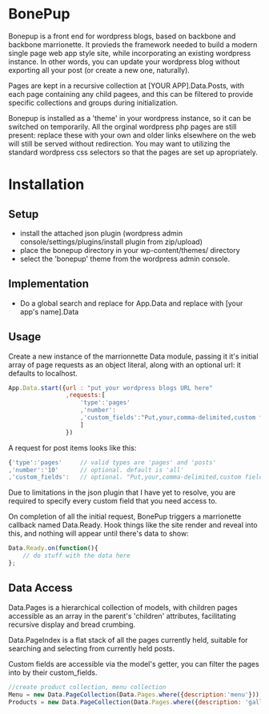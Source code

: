 BonePup
=======
Bonepup is a front end for wordpress blogs, based on backbone and backbone marrionette. It provieds the framework needed to build a modern single page web app style site, while incorporating an existing wordpress instance. In other words, you can update your wordpress blog without exporting all your post (or create a new one, naturally).

Pages are kept in a recursive collection at [YOUR APP].Data.Posts, with each page containing any child pagees, and this can be filtered to provide specific collections and groups during initialization.

Bonepup is installed as a 'theme' in your wordpress instance, so it can be switched on temporarily. All the orginal wordpress php pages are still present: replace these with your own and older links elsewhere on the web will still be served without redirection. You may want to utilizing the standard wordpress css selectors so that the pages are set up apropriately.

Installation
============
Setup
-----
* install the attached json plugin (wordpress admin console/settings/plugins/install plugin from zip/upload)
* place the bonepup directory in your wp-content/themes/ directory
* select the 'bonepup' theme from the wordpress admin console.

Implementation
--------------

* Do a global search and replace for App.Data and replace with [your app's name].Data

Usage
-----

Create a new instance of the marrionnette Data module, passing it it's initial array of page requests as an object literal, along with an optional url: it defaults to localhost. 

```javascript
App.Data.start({url : "put your wordpress blogs URL here"
				,requests:[
					'type':'pages'
					,'number':
					,'custom_fields':"Put,your,comma-delimited,custom fields,here"
					]
				})
```
A request for post items looks like this:

```javascript
{'type':'pages'		// valid types are 'pages' and 'posts'
,'number':'10' 		// optional. default is 'all'
,'custom_fields':	// optional. "Put,your,comma-delimited,custom fields,here"
```
Due to limitations in the json plugin that I have yet to resolve, you are required to specify every custom field that you need access to.

On completion of all the initial request, BonePup triggers a marrionette callback named Data.Ready. Hook things like the site render and reveal into this, and nothing will appear until there's data to show:

```javascript
Data.Ready.on(function(){
	// do stuff with the data here	
};
```

Data Access
-----

Data.Pages is a hierarchical collection of models, with children pages accessible as an array in the parent's 'children' attributes, facilitating recursive display and bread crumbing.

Data.PageIndex is a flat stack of all the pages currently held, suitable for searching and selecting from currently held posts.

Custom fields are accessible via the model's getter, you can filter the pages into by their custom_fields.

```javascript
//create product collection, menu collection
Menu = new Data.PageCollection(Data.Pages.where({description:'menu'}));
Products = new Data.PageCollection(Data.Pages.where({description: 'gallery'}));
```

